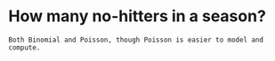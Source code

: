 # How many no-hitters in a season?

`Both Binomial and Poisson, though Poisson is easier to model and compute.`

